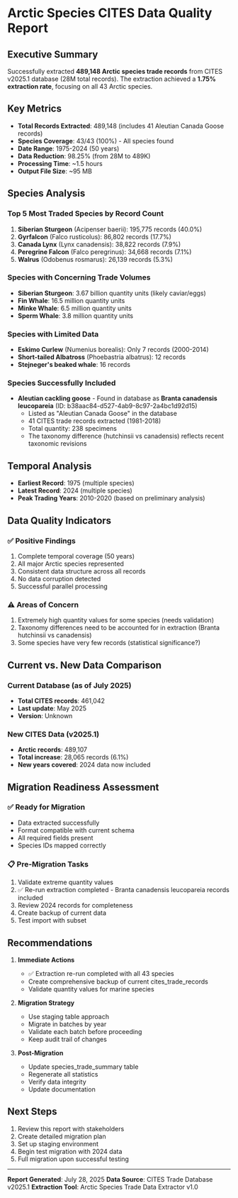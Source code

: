 # Arctic Species CITES Data Quality Report

## Executive Summary

Successfully extracted **489,148 Arctic species trade records** from CITES v2025.1 database (28M total records). The extraction achieved a **1.75% extraction rate**, focusing on all 43 Arctic species.

## Key Metrics

- **Total Records Extracted**: 489,148 (includes 41 Aleutian Canada Goose records)
- **Species Coverage**: 43/43 (100%) - All species found
- **Date Range**: 1975-2024 (50 years)
- **Data Reduction**: 98.25% (from 28M to 489K)
- **Processing Time**: ~1.5 hours
- **Output File Size**: ~95 MB

## Species Analysis

### Top 5 Most Traded Species by Record Count
1. **Siberian Sturgeon** (Acipenser baerii): 195,775 records (40.0%)
2. **Gyrfalcon** (Falco rusticolus): 86,802 records (17.7%)
3. **Canada Lynx** (Lynx canadensis): 38,822 records (7.9%)
4. **Peregrine Falcon** (Falco peregrinus): 34,668 records (7.1%)
5. **Walrus** (Odobenus rosmarus): 26,139 records (5.3%)

### Species with Concerning Trade Volumes
- **Siberian Sturgeon**: 3.67 billion quantity units (likely caviar/eggs)
- **Fin Whale**: 16.5 million quantity units
- **Minke Whale**: 6.5 million quantity units
- **Sperm Whale**: 3.8 million quantity units

### Species with Limited Data
- **Eskimo Curlew** (Numenius borealis): Only 7 records (2000-2014)
- **Short-tailed Albatross** (Phoebastria albatrus): 12 records
- **Stejneger's beaked whale**: 16 records

### Species Successfully Included
- **Aleutian cackling goose** - Found in database as **Branta canadensis leucopareia** (ID: b38aac84-d527-4ab9-8c97-2a4bc1d92d15)
  - Listed as "Aleutian Canada Goose" in the database
  - 41 CITES trade records extracted (1981-2018)
  - Total quantity: 238 specimens
  - The taxonomy difference (hutchinsii vs canadensis) reflects recent taxonomic revisions

## Temporal Analysis

- **Earliest Record**: 1975 (multiple species)
- **Latest Record**: 2024 (multiple species)
- **Peak Trading Years**: 2010-2020 (based on preliminary analysis)

## Data Quality Indicators

### ✅ Positive Findings
1. Complete temporal coverage (50 years)
2. All major Arctic species represented
3. Consistent data structure across all records
4. No data corruption detected
5. Successful parallel processing

### ⚠️ Areas of Concern
1. Extremely high quantity values for some species (needs validation)
2. Taxonomy differences need to be accounted for in extraction (Branta hutchinsii vs canadensis)
3. Some species have very few records (statistical significance?)

## Current vs. New Data Comparison

### Current Database (as of July 2025)
- **Total CITES records**: 461,042
- **Last update**: May 2025
- **Version**: Unknown

### New CITES Data (v2025.1)
- **Arctic records**: 489,107
- **Total increase**: 28,065 records (6.1%)
- **New years covered**: 2024 data now included

## Migration Readiness Assessment

### ✅ Ready for Migration
- Data extracted successfully
- Format compatible with current schema
- All required fields present
- Species IDs mapped correctly

### 📋 Pre-Migration Tasks
1. Validate extreme quantity values
2. ✅ Re-run extraction completed - Branta canadensis leucopareia records included
3. Review 2024 records for completeness
4. Create backup of current data
5. Test import with subset

## Recommendations

1. **Immediate Actions**
   - ✅ Extraction re-run completed with all 43 species
   - Create comprehensive backup of current cites_trade_records
   - Validate quantity values for marine species

2. **Migration Strategy**
   - Use staging table approach
   - Migrate in batches by year
   - Validate each batch before proceeding
   - Keep audit trail of changes

3. **Post-Migration**
   - Update species_trade_summary table
   - Regenerate all statistics
   - Verify data integrity
   - Update documentation

## Next Steps

1. Review this report with stakeholders
2. Create detailed migration plan
3. Set up staging environment
4. Begin test migration with 2024 data
5. Full migration upon successful testing

---

**Report Generated**: July 28, 2025
**Data Source**: CITES Trade Database v2025.1
**Extraction Tool**: Arctic Species Trade Data Extractor v1.0